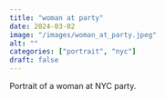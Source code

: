 ```yaml
---
title: "woman at party"
date: 2024-03-02
image: "/images/woman_at_party.jpeg"
alt: ""
categories: ["portrait", "nyc"]
draft: false
---
```


Portrait of a woman at NYC party. 